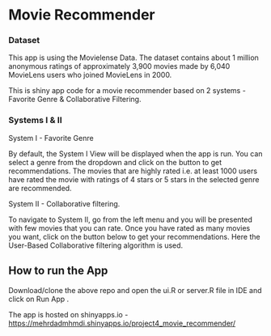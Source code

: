 # Movie Recommender
### Dataset
This app is using the Movielense Data. The dataset contains about 1 million anonymous ratings of approximately 3,900 movies made by 6,040 MovieLens users who joined MovieLens in 2000.

This is shiny app code for a movie recommender based on 2 systems - Favorite Genre & Collaborative Filtering. 

### Systems I & II
System I - Favorite Genre

By default, the System I View will be displayed when the app is run. You can select a genre from the dropdown and click on the button to get recommendations. The movies that are highly rated i.e. at least 1000 users have rated the movie with ratings of 4 stars or 5 stars in the selected genre are recommended.


System II - Collaborative filtering. 

To navigate to System II, go from the left menu and you will be presented with few movies that you can rate. Once you have rated as many movies you want, click on the button below to get your recommendations.
Here the  User-Based Collaborative filtering algorithm is used.



## How to run the App

Download/clone the above repo and open the ui.R or server.R file in IDE and click on Run App .

The app is hosted on shinyapps.io - https://mehrdadmhmdi.shinyapps.io/project4_movie_recommender/

